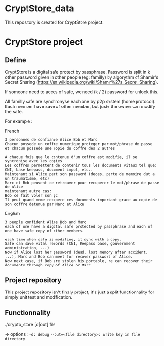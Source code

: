 # CryptStore_data
This repository is created for CryptStore project.

# CryptStore project

## Define
CryptStore is a digital safe protect by passphrase.
Password is split in k other password given in other people (eg: familly)
by algorythm of Shamir's Secret Sharing (https://en.wikipedia.org/wiki/Shamir%27s_Secret_Sharing).

If someone need to acces of safe, we need (k / 2) password for unlock this.

All familly safe are synchronyse each one by p2p system (home protocol).
Each member have save of other member, but juste the owner can modify the safe.

For example :

French
```
3 personnes de confiance Alice Bob et Marc
Chacun possede un coffre numerique proteger par mot/phrase de passe
et chacun possede une copie du coffre des 2 autres

A chaque fois que le contenue d'un coffre est modifie, il se syncronise avec les copies
Les coffres permettent de contenir tous les documents vitaux tel que: CNI, base keepass, document impot, etc..
Maintenant si Alice pert son password (deces, perte de memoire dut a un traumatisme, etc)
Marc et Bob peuvent ce retrouver pour recuperer le mot/phrase de passe de Alice
maintenant autre cas:
Bob ce fait voler son pc
Il peut quand meme recupere ces documents important grace au copie de son coffre detenue par Marc et Alice
```

English
```
3 people confident Alice Bob and Marc
each of one have a digital safe protected by passphrase and each of one have safe copy of other members.

each time when safe is modifing, it sync with a copy.
Safe can save vital records (CNI, Keepass base, gouvernment administration, ...)
Now if Alice lost her password (dead, lost memory after accident, ...), Marc and Bob can meet for recover password of Alice.
Now next case, if Bob are stolen his portable, he can recover their documents through copy of Alice or Marc
```

## Project repository
This project repository isn't finaly project, it's just a split functionnality for
simply unit test and modification.

## Functionnality
./crypto_store [d|out] file

-> options :
	`-d: debug`
	`--out=<file directory>: write key in file directory`
